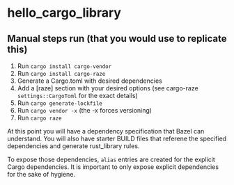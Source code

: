 # hello_cargo_library


## Manual steps run (that you would use to replicate this)

1. Run `cargo install cargo-vendor`
2. Run `cargo install cargo-raze`
3. Generate a Cargo.toml with desired dependencies
4. Add a [raze] section with your desired options (see cargo-raze `settings::CargoToml` for
   the exact details)
4. Run `cargo generate-lockfile`
5. Run `cargo vendor -x` (the -x forces versioning)
6. Run `cargo raze`

At this point you will have a dependency specification that Bazel can understand. You will also have starter BUILD files that referene the specified dependencies and generate rust_library rules.

To expose those dependencies, `alias` entries are created for the explicit Cargo dependencies. It is important to only expose explicit dependencies for the sake of hygiene.
